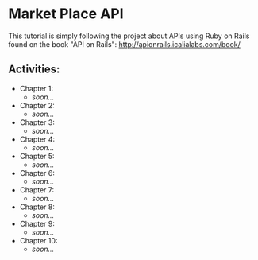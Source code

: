 # Market Place API

This tutorial is simply following the project about APIs using Ruby on Rails found on the book "API on Rails":
http://apionrails.icalialabs.com/book/

## Activities:

* Chapter 1:
  * *soon...*
* Chapter 2:
  * *soon...*
* Chapter 3:
  * *soon...*
* Chapter 4:
  * *soon...*
* Chapter 5:
  * *soon...*
* Chapter 6:
  * *soon...*
* Chapter 7:
  * *soon...*
* Chapter 8:
  * *soon...*
* Chapter 9:
  * *soon...*
* Chapter 10:
  * *soon...*
